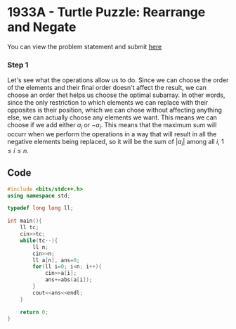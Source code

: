 # 1933A - Turtle Puzzle: Rearrange and Negate
You can view the problem statement and submit [here](https://codeforces.com/contest/1933/problem/A)

### Step 1
Let's see what the operations allow us to do. Since we can choose the order of the elements and their final order doesn't affect the result, we can choose an order thet helps us choose the optimal subarray. In other words, since the only restriction to which elements we can replace with their opposites is their position, which we can chose without affecting anything else, we can actually choose any elements we want. This means we can choose if we add either $a$<sub>$i$</sub> or $-a$<sub>$i$</sub>.
This means that the maximum sum will occurr when we perform the operations in a way that will result in all the negative elements being replaced, so it will be the sum of $|a$<sub>$i$</sub>$|$ among all $i$, $1 \leq i \leq n$.

## Code
```cpp
#include <bits/stdc++.h>
using namespace std;

typedef long long ll;

int main(){
    ll tc;
    cin>>tc;
    while(tc--){
        ll n;
        cin>>n;
        ll a[n], ans=0;
        for(ll i=0; i<n; i++){
            cin>>a[i];
            ans+=abs(a[i]);
        }
        cout<<ans<<endl;
    }

    return 0;
}
```
